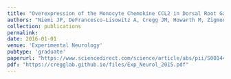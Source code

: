 ```yaml
---
title: "Overexpression of the Monocyte Chemokine CCL2 in Dorsal Root Ganglion Neurons Causes a Conditioning-Like Increase in Neurite Outgrowth and does so via a STAT3 Dependent Mechanism"
authors: "Niemi JP, DeFrancesco-Lisowitz A, Cregg JM, Howarth M, Zigmond RE"
collection: publications
permalink:
date: 2016-01-01
venue: 'Experimental Neurology'
pubtype: 'graduate'
paperurl: "https://www.sciencedirect.com/science/article/abs/pii/S001448861530100X?via%3Dihub"
pdf: "https://cregglab.github.io/files/Exp_Neurol_2015.pdf"
---
```

